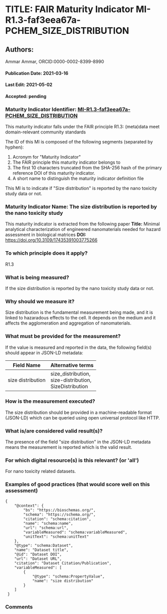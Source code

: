# TITLE: FAIR Maturity Indicator MI-R1.3-faf3eea67a-PCHEM_SIZE_DISTRIBUTION

## Authors: 
Ammar Ammar, ORCID:0000-0002-8399-8990

#### Publication Date: 2021-03-16
#### Last Edit: 2021-05-02
#### Accepted: pending

### Maturity Indicator Identifier: [MI-R1.3-faf3eea67a-PCHEM_SIZE_DISTRIBUTION](https://w3id.org/fair/maturity_indicator/terms/Gen2/MI-R1.3-faf3eea67a-PCHEM_SIZE_DISTRIBUTION)

This maturity indicator falls under the FAIR principle R1.3:
(meta)data meet domain-relevant community standards

The ID of this MI is composed of the following segments (separated by hyphen):
1. Acronym for "Maturity Indicator"
1. The FAIR principle this maturity indicator belongs to
1. The first 10 characters truncated from the SHA-256 hash of the primary reference DOI of this maturity indicator.
1. A short name to distinguish the maturity indicator definition file

This MI is to indicate if "Size distribution" is reported by the nano toxicity study data or not.

### Maturity Indicator Name:  The size distribution is reported by the nano toxicity study

This maturity indicator is extracted from the following paper 
**Title:** Minimal analytical characterization of engineered nanomaterials needed for hazard assessment in biological matrices
**DOI:** https://doi.org/10.3109/17435391003775266

### To which principle does it apply?  
R1.3

### What is being measured?
If the size distribution is reported by the nano toxicity study data or not.

### Why should we measure it?
Size distribution is the fundamental measurement being made,
and it is linked to hazaradous effects to the cell. It depends on the medium and it affects the agglomeration and aggregation
of nanomaterials.

### What must be provided for the measurement?
If the value is measured and reported in the data, the following field(s) should appear in JSON-LD metadata: 

| Field Name         | Alternative terms                                             |
| ------------------ | ------------------------------------------------------------- |
| size distribution  | size_distribution,<br>size-distribution,<br>SizeDistribution  |

### How is the measurement executed?
The size distribution should be provided in a machine-readable format (JSON-LD) which can be queried using open universal protocol like HTTP.

### What is/are considered valid result(s)?
The presence of the field "size distribution" in the JSON-LD metadata means the measurement is reported which is the valid result.

### For which digital resource(s) is this relevant? (or 'all')
For nano toxicity related datasets.  

### Examples of good practices (that would score well on this assessment)
```{json}
{
 	"@context": {
 		"bs": "https://bioschemas.org/",
 		"schema": "https://schema.org/",
 		"citation": "schema:citation",
 		"name": "schema:name",
 		"url": "schema:url",
 		"variableMeasured": "schema:variableMeasured",
 		"unitText": "schema:unitText"
 	},
 	"@type": "schema:Dataset",
 	"name": "Dataset title",
 	"@id": "Dataset DOI",
 	"url": "Dataset URL",
 	"citation": "Dataset Citation/Publication",
 	"variableMeasured": [
 		{
 			"@type": "schema:PropertyValue",
 			"name": "size distribution"
 		}
 	]
 }
```

### Comments


